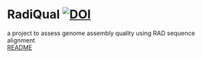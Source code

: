 # RadiQual [![DOI](https://zenodo.org/badge/19044/joshuaburkhart/RadiQual.svg)](https://zenodo.org/badge/latestdoi/19044/joshuaburkhart/RadiQual)

a project to assess genome assembly quality using RAD sequence alignment  
[README](doc/README.md)
